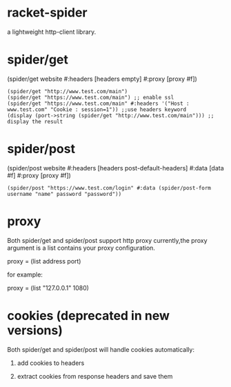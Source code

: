 # racket-spider
a lightweight http-client library.

# spider/get
(spider/get website #:headers [headers empty] #:proxy [proxy #f])
```racket
(spider/get "http://www.test.com/main") 
(spider/get "https://www.test.com/main") ;; enable ssl
(spider/get "https://www.test.com/main" #:headers '("Host : www.test.com" "Cookie : session=1")) ;;use headers keyword
(display (port->string (spider/get "http://www.test.com/main"))) ;; display the result
```

# spider/post
(spider/post website #:headers [headers post-default-headers] #:data [data #f] #:proxy [proxy #f])

```racket
(spider/post "https://www.test.com/login" #:data (spider/post-form username "name" password "password"))
```

# proxy
Both spider/get and spider/post support http proxy currently,the proxy argument is a list contains your proxy configuration.

proxy = (list address port)

for example:

proxy = (list "127.0.0.1" 1080)

# cookies (deprecated in new versions)
Both spider/get and spider/post will handle cookies automatically:

1) add cookies to headers

2) extract cookies from response headers and save them
